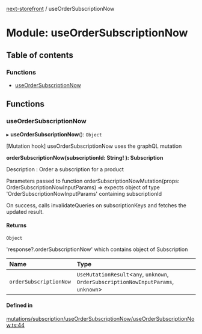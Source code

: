 [next-storefront](../README.md) / useOrderSubscriptionNow

# Module: useOrderSubscriptionNow

## Table of contents

### Functions

- [useOrderSubscriptionNow](useOrderSubscriptionNow.md#useordersubscriptionnow)

## Functions

### useOrderSubscriptionNow

▸ **useOrderSubscriptionNow**(): `Object`

[Mutation hook] useOrderSubscriptionNow uses the graphQL mutation

<b>orderSubscriptionNow(subscriptionId: String! ): Subscription</b>

Description : Order a subscription for a product

Parameters passed to function orderSubscriptionNowMutation(props: OrderSubscriptionNowInputParams) => expects object of type 'OrderSubscriptionNowInputParams' containing subscriptionId

On success, calls invalidateQueries on subscriptionKeys and fetches the updated result.

#### Returns

`Object`

'response?.orderSubscriptionNow' which contains object of Subscription

| Name                   | Type                                                                                 |
| :--------------------- | :----------------------------------------------------------------------------------- |
| `orderSubscriptionNow` | `UseMutationResult`<`any`, `unknown`, `OrderSubscriptionNowInputParams`, `unknown`\> |

#### Defined in

[mutations/subscription/useOrderSubscriptionNow/useOrderSubscriptionNow.ts:44](https://github.com/KiboSoftware/nextjs-storefront/blob/474c22ea/hooks/mutations/subscription/useOrderSubscriptionNow/useOrderSubscriptionNow.ts#L44)
